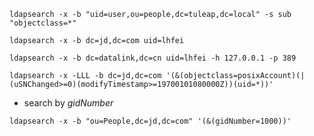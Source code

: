 ```
ldapsearch -x -b "uid=user,ou=people,dc=tuleap,dc=local" -s sub "objectclass=*"
```



```
ldapsearch -x -b dc=jd,dc=com uid=lhfei

ldapsearch -x -b dc=datalink,dc=cn uid=lhfei -h 127.0.0.1 -p 389   
```



```
ldapsearch -x -LLL -b dc=jd,dc=com '(&(objectclass=posixAccount)(|(uSNChanged>=0)(modifyTimestamp>=19700101080000Z))(uid=*))'
```



- search by *gidNumber*

```
ldapsearch -x -b "ou=People,dc=jd,dc=com" '(&(gidNumber=1000))'
```


